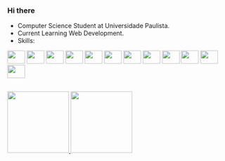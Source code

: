 ### Hi there

- Computer Science Student at Universidade Paulista.
- Current Learning Web Development.
- Skills:

<div style="display: inline-block">
  <img height="30" width="40" src="https://cdn.jsdelivr.net/gh/devicons/devicon/icons/javascript/javascript-original.svg">
  <img height="30" width="40" src="https://cdn.jsdelivr.net/gh/devicons/devicon/icons/html5/html5-original.svg">
  <img height="30" width="40" src="https://cdn.jsdelivr.net/gh/devicons/devicon/icons/css3/css3-original.svg">
  <img height="30" width="40" src="https://cdn.jsdelivr.net/gh/devicons/devicon/icons/git/git-original.svg">
  <img height="30" width="40" src="https://cdn.jsdelivr.net/gh/devicons/devicon/icons/bootstrap/bootstrap-plain.svg">
  <img height="30" width="40" src="https://cdn.jsdelivr.net/gh/devicons/devicon/icons/react/react-original.svg">
  <img height="30" width="40" src="https://cdn.jsdelivr.net/gh/devicons/devicon/icons/typescript/typescript-original.svg">
  <img height="30" width="40" src="https://cdn.jsdelivr.net/gh/devicons/devicon/icons/csharp/csharp-original.svg">
  <img height="30" width="40" src="https://cdn.jsdelivr.net/gh/devicons/devicon/icons/windows8/windows8-original.svg">
  <img height="30" width="40" src="https://cdn.jsdelivr.net/gh/devicons/devicon/icons/linux/linux-original.svg">
  <img height="30" width="40" src="https://cdn.jsdelivr.net/gh/devicons/devicon/icons/github/github-original.svg">
  <img height="30" width="40" src="https://cdn.jsdelivr.net/gh/devicons/devicon/icons/microsoftsqlserver/microsoftsqlserver-plain.svg">
</div>

##

<div>
  <a href="https://github.com/brunohenriquef">
  <img height="140em" width="" src="https://github-readme-stats.vercel.app/api?username=brunohenriquef&show_icons=true&theme=dark&include_all_commits=true&count_private=true">
  <img height="140em" width="" src="https://github-readme-stats.vercel.app/api/top-langs/?username=brunohenriquef&layout=compact&langs_count=7&theme=dark">
</div>

 
##
